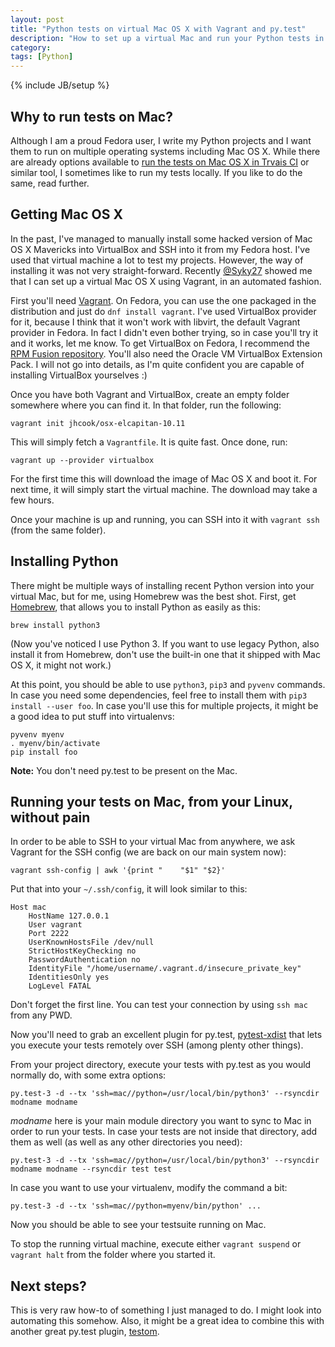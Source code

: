 ```yaml
---
layout: post
title: "Python tests on virtual Mac OS X with Vagrant and py.test"
description: "How to set up a virtual Mac and run your Python tests in it directly from your Linux host"
category: 
tags: [Python]
---
```

{% include JB/setup %}

Why to run tests on Mac?
------------------------

Although I am a proud Fedora user, I write my Python projects and I want them to run on multiple
operating systems including Mac OS X. While there are already options available to [run the tests on
Mac OS X in Trvais CI](https://docs.travis-ci.com/user/multi-os/#Python-example-(unsupported-languages))
or similar tool, I sometimes like to run my tests locally. If you like to do the same, read further.

Getting Mac OS X
----------------

In the past, I've managed to manually install some hacked version of Mac OS X Mavericks into
VirtualBox and SSH into it from my Fedora host. I've used that virtual machine a lot to test my projects.
However, the way of installing it was not very straight-forward. Recently
[@Syky27](https://twitter.com/syky27) showed me that I can set up a virtual Mac OS X using Vagrant,
in an automated fashion.

First you'll need [Vagrant](https://www.vagrantup.com/). On Fedora, you can use the one packaged in
the distribution and just do `dnf install vagrant`. I've used VirtualBox provider for it, because
I think that it won't work with libvirt, the default Vagrant provider in Fedora. In fact I didn't
even bother trying, so in case you'll try it and it works, let me know. To get VirtualBox on Fedora,
I recommend the [RPM Fusion repository](http://rpmfusion.org/). You'll also need the Oracle VM VirtualBox Extension Pack.
I will not go into details, as I'm
quite confident you are capable of installing VirtualBox yourselves :)

Once you have both Vagrant and VirtualBox, create an empty folder somewhere where you can find it.
In that folder, run the following:

    vagrant init jhcook/osx-elcapitan-10.11

This will simply fetch a `Vagrantfile`. It is quite fast. Once done, run:

    vagrant up --provider virtualbox

For the first time this will download the image of Mac OS X and boot it. For next time, it will
simply start the virtual machine. The download may take a few hours.

Once your machine is up and running, you can SSH into it with `vagrant ssh` (from the same folder).

Installing Python
-----------------

There might be multiple ways of installing recent Python version into your virtual Mac, but for me,
using Homebrew was the best shot. First, get [Homebrew](http://brew.sh/), that allows you to install
Python as easily as this:

    brew install python3

(Now you've noticed I use Python 3. If you want to use legacy Python, also install it from Homebrew,
don't use the built-in one that it shipped with Mac OS X, it might not work.)

At this point, you should be able to use `python3`, `pip3` and `pyvenv` commands. In case you need
some dependencies, feel free to install them with `pip3 install --user foo`. In case you'll use this
for multiple projects, it might be a good idea to put stuff into virtualenvs:

    pyvenv myenv
    . myenv/bin/activate
    pip install foo

**Note:** You don't need py.test to be present on the Mac.

Running your tests on Mac, from your Linux, without pain
--------------------------------------------------------

In order to be able to SSH to your virtual Mac from anywhere, we ask Vagrant for the SSH config (we are back on our main system now):

    vagrant ssh-config | awk '{print "    "$1" "$2}'

Put that into your `~/.ssh/config`, it will look similar to this:

    Host mac
        HostName 127.0.0.1
        User vagrant
        Port 2222
        UserKnownHostsFile /dev/null
        StrictHostKeyChecking no
        PasswordAuthentication no
        IdentityFile "/home/username/.vagrant.d/insecure_private_key"
        IdentitiesOnly yes
        LogLevel FATAL

Don't forget the first line. You can test your connection by using `ssh mac` from any PWD.

Now you'll need to grab an excellent plugin for py.test, [pytest-xdist](https://pypi.python.org/pypi/pytest-xdist)
that lets you execute your tests remotely over SSH (among plenty other things).

From your project directory, execute your tests with py.test as you would normally do, with some extra options:

    py.test-3 -d --tx 'ssh=mac//python=/usr/local/bin/python3' --rsyncdir modname modname

*modname* here is your main module directory you want to sync to Mac in order to run your tests.
In case your tests are not inside that directory, add them as well (as well as any other directories you need):

    py.test-3 -d --tx 'ssh=mac//python=/usr/local/bin/python3' --rsyncdir modname modname --rsyncdir test test

In case you want to use your virtualenv, modify the command a bit:

    py.test-3 -d --tx 'ssh=mac//python=myenv/bin/python' ...

Now you should be able to see your testsuite running on Mac.

To stop the running virtual machine, execute either `vagrant suspend` or `vagrant halt` from the folder where you started it.

Next steps?
-----------

This is very raw how-to of something I just managed to do. I might look into automating this somehow.
Also, it might be a great idea to combine this with another great py.test plugin, [testom](http://testmon.org/).
